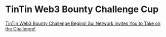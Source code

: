 # TinTin Web3 Bounty Challenge Cup

[TinTin Web3 Bounty Challenge Begins! Sui Network Invites You to Take on the Challenge!](https://medium.com/@tintin.land2021/tintin-web3-bounty-challenge-begins-sui-network-invites-you-to-take-on-the-challenge-195c0df125e3)
